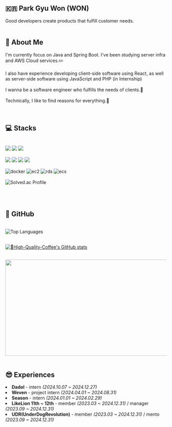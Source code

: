 <div>
  <h2>🇰🇷 Park Gyu Won (WON)</h2>
</div>
<span>Good developers create products that fulfill customer needs.</span>

</br>
</br>

<div>
  <h2>💁 About Me</h2>
  I'm currently focus on Java and Spring Boot. I've been studying server infra and AWS Cloud services.✏️ </br></br>
  I also have experience developing client-side software using React, as well as server-side software using JavaScript and PHP (in Internship)</br></br>
  I wanna be a software engineer who fulfills the needs of clients.🌟 </br></br>
  Technically, I like to find reasons for everything.🤔
</div>



<br>
<br>

<div>
  <span>
  <h2>💻 Stacks</h2>
  
  <br>
<!--     <img src="https://img.shields.io/badge/C-A8B9CC?style=for-the-badge&logo=C&logoColor=white">
    <img src="https://img.shields.io/badge/C++-00599C?style=for-the-badge&logo=C++&logoColor=white"> -->
<!--     <img src="https://img.shields.io/badge/Python-3776AB?style=for-the-badge&logo=Python&logoColor=white">
    <img src="https://img.shields.io/badge/Java-007396?style=for-the-badge&logo=Java&logoColor=white"> -->
<!--   <br> -->
<!--     <img src="https://img.shields.io/badge/HTML-E34F26?style=for-the-badge&logo=HTML5&logoColor=white"> -->
<!--     <img src="https://img.shields.io/badge/CSS-1572B6?style=for-the-badge&logo=CSS3&logoColor=white"> -->
<!--     <img src="https://img.shields.io/badge/JS-F7DF1E?style=for-the-badge&logo=JavaScript&logoColor=white"> -->
<!--     <img src="https://img.shields.io/badge/React-61DAFB?style=for-the-badge&logo=React&logoColor=white"> -->
<!--   <br> -->
<!--     <img src="https://img.shields.io/badge/Spring-6DB33F?style=for-the-badge&logo=Spring&logoColor=white"> -->
<!--     <img src="https://img.shields.io/badge/MySQL-4479A1?style=for-the-badge&logo=MySQL&logoColor=white"> -->
<!--     <img src="https://img.shields.io/badge/MariaDB-003545?style=for-the-badge&logo=MariaDB&logoColor=white"> -->

  <img src="https://img.shields.io/badge/SpringBoot-6DB33F?style=for-the-badge&logo=SpringBoot&logoColor=white">
  <img src="https://img.shields.io/badge/Java-007396?style=for-the-badge&logo=Java&logoColor=white">
  <img src="https://img.shields.io/badge/Python-3776AB?style=for-the-badge&logo=Python&logoColor=white">

</br>
</br>
    <img src="https://img.shields.io/badge/React-61DAFB?style=for-the-badge&logo=React&logoColor=white">
    <img src="https://img.shields.io/badge/HTML-E34F26?style=for-the-badge&logo=HTML5&logoColor=white">
    <img src="https://img.shields.io/badge/CSS-1572B6?style=for-the-badge&logo=CSS3&logoColor=white"> 
    <img src="https://img.shields.io/badge/JS-F7DF1E?style=for-the-badge&logo=JavaScript&logoColor=white">
</br>
</br>
  <img src="https://img.shields.io/badge/Docker-2496ED?style=for-the-badge&logo=Docker&logoColor=white" alt="docker">
  <img src="https://img.shields.io/badge/Amazon EC2-FF9900?style=for-the-badge&logo=AmazonEC2&logoColor=white" alt="ec2">
  <img src="https://img.shields.io/badge/Amazon RDS-527FFF?style=for-the-badge&logo=AmazonRDS&logoColor=white" alt="rds">
  <img src="https://img.shields.io/badge/Amazon ECS-FF9900?style=for-the-badge&logo=AmazonECS&logoColor=white" alt="ecs">

  </span>
  <br><br>

<img src="http://mazassumnida.wtf/api/v2/generate_badge?boj=gw2000sk" alt="Solved.ac Profile" />

</br></br>
<h2>🌟 GitHub</h2>
</br>
<div style="display: flex; align-items: center;">
  <img src="https://github-readme-stats.vercel.app/api/top-langs/?username=High-Quality-Coffee&exclude_repo=dkssud8150.github.io&layout=compact&theme=cobalt" alt="Top Languages" />
</div>

</br>

[![High-Quality-Coffee's GitHub stats](https://github-readme-stats.vercel.app/api?username=High-Quality-Coffee&hide_title=true&show_icons=true&include_all_commits=true&disable_animations=true&theme=vue&bg_color=30,e96443,904e95&title_color=fff&text_color=fff)](https://github.com/anuraghazra/github-readme-stats)

<br>
<div>
  <a href="https://github.com/devxb/gitanimals">
<img
  src="https://render.gitanimals.org/farms/High-Quality-Coffee"
  width="600"
  height="300"
/>
</a>
</div>

</div>
</br>


<h2> 😎 Experiences </h2>
  <li><b><a>Dadol</a></b> - intern <i>(2024.10.07 ~ 2024.12.27)</i></li></li>
  <li><b><a>Weven</a></b> - project intern <i>(2024.04.01 ~ 2024.08.31)</i></li>
  <li><b><a>Season</a></b> - intern <i>(2024.01.01 ~ 2024.02.29)</i></li>
  <li><b><a>LikeLion 11th ~ 12th</a></b> - member <i>(2023.03 ~ 2024.12.31)</i>  / manager <i>(2023.09 ~ 2024.12.31)</i></li>
  <li><b><a>UDR(UnderDogRevolution)</a></b> - member <i>(2023.03 ~ 2024.12.31)</i> / mento <i>(2023.09 ~ 2024.12.31)</i></li>
  
  
  


<!--
**High-Quality-Coffee/High-Quality-Coffee** is a ✨ _special_ ✨ repository because its `README.md` (this file) appears on your GitHub profile.

Here are some ideas to get you started:


- 🔭 I’m currently working on ...
- 🌱 I’m currently learning ...
- 👯 I’m looking to collaborate on ...
- 🤔 I’m looking for help with ...
- 💬 Ask me about ...
- 📫 How to reach me: ...
- 😄 Pronouns: ...
- ⚡ Fun fact: ...
update later.... in close future
23/12/19.. 3 test for 1 day.. metal waruerue
23/12/20 at home...










-->
